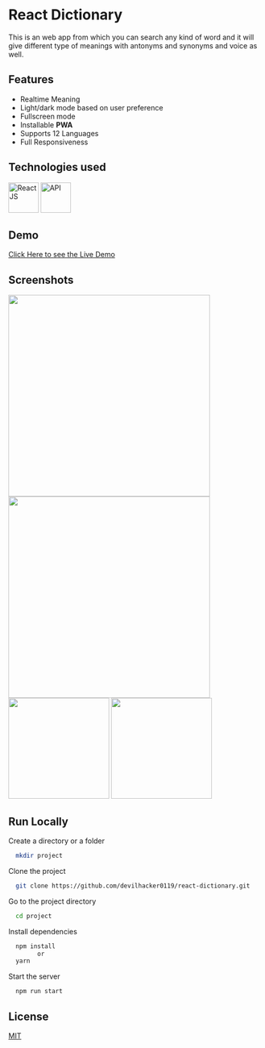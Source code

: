 
# React Dictionary

This is an web app from which you can search any kind of word and it will give different type of meanings with antonyms and synonyms and voice as well.


## Features

- Realtime Meaning
- Light/dark mode based on user preference
- Fullscreen mode
- Installable **PWA**
- Supports 12 Languages
- Full Responsiveness

  
## Technologies used

<p>

<img title="React JS" width="60" src="https://cdn4.iconfinder.com/data/icons/logos-3/600/React.js_logo-128.png" />
<img title="API" width="60" src="https://cutt.ly/zRgpYnW">

</p>

## Demo

[Click Here to see the Live Demo](https://dictionary-jt.vercel.app/)

  
## Screenshots

<p>
  <img width="400" src="https://i.imgur.com/ulzwmbx.png"/>
  <img width="400" src="https://i.imgur.com/IaNtheC.png"/>
  <img width="200" src="https://i.imgur.com/8jywPzW.png"/>
  <img width="200" src="https://i.imgur.com/Jy3XHab.png"/>
</p>

  
## Run Locally

Create a directory or a folder
```bash
  mkdir project
```

Clone the project

```bash
  git clone https://github.com/devilhacker0119/react-dictionary.git
```

Go to the project directory

```bash
  cd project
```

Install dependencies

```bash
  npm install
        or
  yarn
```

Start the server

```bash
  npm run start
```

  
## License

[MIT](https://choosealicense.com/licenses/mit/)

  
